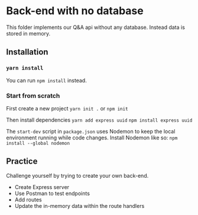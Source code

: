 # Back-end with no database
This folder implements our Q&A api without any database. Instead data is stored in memory.

## Installation
### `yarn install`
You can run `npm install` instead.

### Start from scratch
First create a new project
```yarn init .```
or
```npm init```

Then install dependencies
```yarn add express uuid```
```npm install express uuid```

The `start-dev` script in `package.json` uses Nodemon to keep the local environment running while code changes. Install Nodemon like so:
```npm install --global nodemon```

## Practice
Challenge yourself by trying to create your own back-end.

- Create Express server
- Use Postman to test endpoints
- Add routes
- Update the in-memory data within the route handlers
